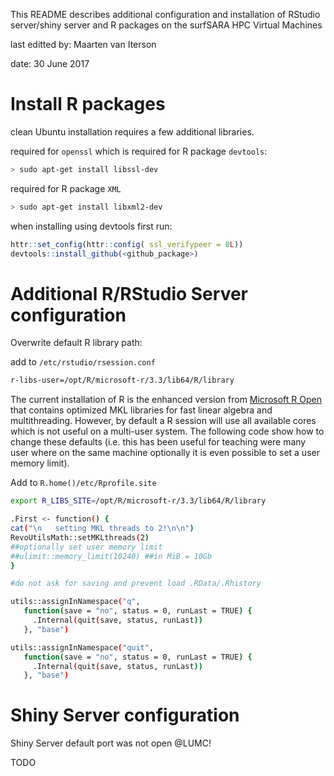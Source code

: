 This README describes additional configuration and installation of
RStudio server/shiny server and R packages on the surfSARA HPC Virtual
Machines

last editted by: Maarten van Iterson

date: 30 June 2017

# Install R packages #

clean Ubuntu installation requires a few additional libraries.

required for `openssl` which is required for R package `devtools`:

```bash
> sudo apt-get install libssl-dev
```

required for R package `XML`

```bash
> sudo apt-get install libxml2-dev 
```
  
when installing using devtools first run:

```r
httr::set_config(httr::config( ssl_verifypeer = 0L))
devtools::install_github(<github_package>)
```

# Additional R/RStudio Server configuration #

Overwrite default R library path:

add to `/etc/rstudio/rsession.conf`
```bash
r-libs-user=/opt/R/microsoft-r/3.3/lib64/R/library
```

The current installation of R is the enhanced version from
[Microsoft R Open](https://mran.microsoft.com/open/) that contains
optimized MKL libraries for fast linear algebra and
multithreading. However, by default a R session will use all available
cores which is not useful on a multi-user system. The following code
show how to change these defaults (i.e. this has been useful for
teaching were many user where on the same machine optionally it is
even possible to set a user memory limit).

Add to `R.home()/etc/Rprofile.site`

```bash
export R_LIBS_SITE=/opt/R/microsoft-r/3.3/lib64/R/library

.First <- function() {
cat("\n   setting MKL threads to 2!\n\n")
RevoUtilsMath::setMKLthreads(2)
##optionally set user memory limit
##ulimit::memory_limit(10240) ##in MiB = 10Gb
}

#do not ask for saving and prevent load .RData/.Rhistory

utils::assignInNamespace("q", 
   function(save = "no", status = 0, runLast = TRUE) {
     .Internal(quit(save, status, runLast))
   }, "base")    

utils::assignInNamespace("quit", 
   function(save = "no", status = 0, runLast = TRUE) {
     .Internal(quit(save, status, runLast))
   }, "base")
```


# Shiny Server configuration #

Shiny Server default port was not open @LUMC!

TODO



